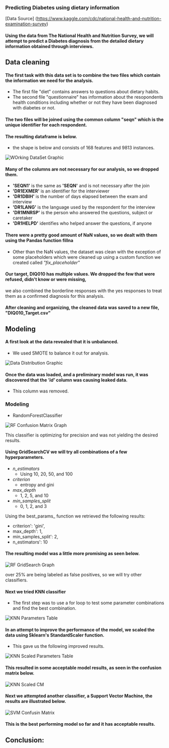 ### Predicting Diabetes using dietary information

[Data Source] (https://www.kaggle.com/cdc/national-health-and-nutrition-examination-survey)

#### Using the data from The National Health and Nutrition Survey, we will attempt to predict a Diabetes diagnosis from the detailed dietary information obtained through interviews.


## Data cleaning

#### The first task with this data set is to combine the two files which contain the information we need for the analysis.  
- The first file "diet" contains answers to questions about dietary habits.
- The second file "questionnaire"  has information about the resopondents health conditions including whether or not they have been diagnosed with diabetes or not.

#### The two files will be joined using the common column "seqn" which is the unique identifier for each respondent.

#### The resulting dataframe is below.
- the shape is below and consists of 168 features and 9813 instances.

<img src="working_dataset.PNG" alt="WOrking DataSet Graphic" title="Working DataSet" />

#### Many of the columns are not necessary for our analysis, so we dropped them.
- __'SEQN1'__ is the same as __'SEQN'__ and is not necessary after the join
- __'DR1EXMER'__ is an identifier for the interviewer
- __'DR1DBIH'__ is the number of days elapsed between the exam and interview
- __'DR1LANG'__ is the language used by the respondent for the interview
- __'DR1MNRSP'__ is the person who answered the questions, subject or caretaker
- __'DR1HELPD'__ identifies who helped answer the questions, if anyone

#### There were a pretty good amount of NaN values, so we dealt with them using the Pandas function fillna
- Other than the NaN values, the dataset was clean with the exception of some placeholders which were cleaned up using a custom function we created called _"fix_placeholder"_

#### Our target, DIQ010 has multiple values.  We dropped the few that were refused, didn't know or were missing,

we also combined the borderline responses with the yes responses to treat them as a confirmed diagnosis for this analysis.

#### After cleaning and organizing, the cleaned data was saved to a new file, "DIQ010_Target.csv"

## Modeling

#### A first look at the data revealed that it is unbalanced.  
- We used SMOTE to balance it out for analysis.

<img src="Imbalanced Data Diag.jpg" alt="Data Distribution Graphic" title="Data Distributuion Graph" />

#### Once the data was loaded, and a preliminary model was run, it was discovered that the _'id'_ column was causing leaked data.  
- This column was removed.

### Modeling
- RandomForestClassifier

<img src="rf_cm_graph.jpg" alt="RF Confusion Matrix Graph" title="Random Forest Confusion Matrix" />

This classifier is optimizing for precision and was not yielding the desired results.

#### Using GridSearchCV we will try all combinations of a few hyperparameters.
- _n_estimators_
    - Using 10, 20, 50, and 100
- _criterion_
    - entropy and gini
- _max_depth_
    - 1, 2, 5, and 10
- _min_samples_split_
    - 0, 1, 2, and 3

Using the best_params_ function we retrieved the following results:
- criterion': 'gini',
- max_depth': 1,
- min_samples_split': 2,
- n_estimators': 10

#### The resulting model was a little more promising as seen below.

<img src="rf_gridsearch_graph.JPG" alt="RF GridSearch Graph" title="Random Forest Best Params Confusion Matrix" />

over 25% are being labeled as false positives, so we will try other classifiers.

#### Next we tried KNN classifier
- The first step was to use a for loop to test some parameter combinations and find the best combination.

<img src="KNN_params.JPG" alt="KNN Parameters Table" title="KNN Params Table" />

#### In an attempt to improve the performance of the model, we scaled the data using Sklearn's StandardScaler function.
- This gave us the following improved results.


<img src="KNN_scaled_params.JPG" alt="KNN Scaled Parameters Table" title="KNN Scaled Params Table" />

#### This resulted in some acceptable model results, as seen in the confusion matrix below.

<img src="KNN_scaled_cm.JPG" alt="KNN Scaled CM" title="KNN Scaled Confusion matrix" />

#### Next we attempted another classifier, a Support Vector Machine, the results are illustrated below.

<img src="SVM_cm.JPG" alt="SVM Confusin Matrix" title="SVM Confusion Matrix" />

#### This is the best performing model so far and it has acceptable results.

## Conclusion:


